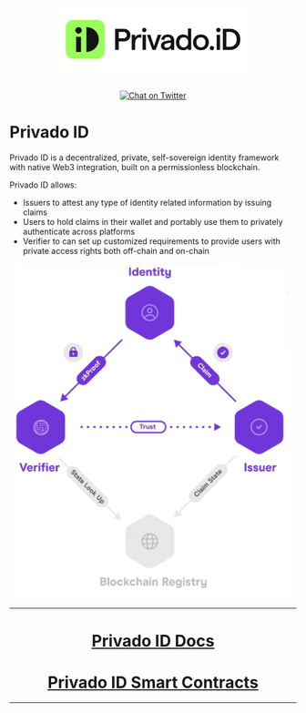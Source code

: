 <div align="center">
<img src="https://github.com/0xPolygonID/.github/blob/main/profile/logo.svg" width="350"/>
</div>
<br />
<div align="center">

[![Chat on Twitter][ico-twitter]][link-twitter]

</div>

[ico-twitter]: https://img.shields.io/twitter/url?color=black&label=0xpolygonid&logoColor=black&style=social&url=https%3A%2F%2Ftwitter.com%2FPrivadoID

[link-twitter]: https://twitter.com/PrivadoID

# Privado ID

Privado ID is a decentralized, private, self-sovereign identity framework with native Web3 integration, built on a permissionless blockchain.  

Privado ID allows:

- Issuers to attest any type of identity related information by issuing claims
- Users to hold claims in their wallet and portably use them to privately authenticate across platforms
- Verifier to can set up customized requirements to provide users with private access rights both off-chain and on-chain

<div align="center">
<img src= "https://github.com/0xPolygonID/tutorials/blob/main/mkdocs/docs/imgs/triangle-of-trust-polygonID.png" align="center" width="500"/>
</div>

---
# <div align="center"><b>[Privado ID Docs](https://devs.privado.id/)</b></div>
# <div align="center"><b>[Privado ID Smart Contracts](https://github.com/0xPolygonID/contracts)</b></div>
---

